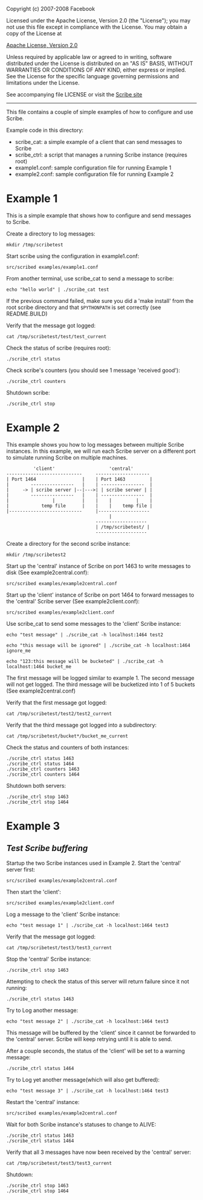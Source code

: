 Copyright (c) 2007-2008 Facebook

Licensed under the Apache License, Version 2.0 (the "License");
you may not use this file except in compliance with the License.
You may obtain a copy of the License at

[Apache License, Version 2.0](http://www.apache.org/licenses/LICENSE-2.0)

Unless required by applicable law or agreed to in writing, software
distributed under the License is distributed on an "AS IS" BASIS,
WITHOUT WARRANTIES OR CONDITIONS OF ANY KIND, either express or implied.
See the License for the specific language governing permissions and
limitations under the License.

See accompanying file LICENSE or visit the [Scribe site](http://developers.facebook.com/scribe/)

- - -

This file contains a couple of simple examples of how to configure and use
Scribe.
	
Example code in this directory:

 - scribe_cat: a simple example of a client that can send messages to Scribe
 - scribe_ctrl: a script that manages a running Scribe instance (requires root)
 - example1.conf: sample configuration file for running Example 1
 - example2.conf: sample configuration file for running Example 2

Example 1
===

This is a simple example that shows how to configure and send messages to
Scribe.

Create a directory to log messages:

	mkdir /tmp/scribetest

Start scribe using the configuration in example1.conf:

	src/scribed examples/example1.conf

From another terminal, use scribe_cat to send a message to scribe:

	echo "hello world" | ./scribe_cat test

If the previous command failed, make sure you did a 'make install' from the
root scribe directory and that `$PYTHONPATH` is set correctly (see README.BUILD)

Verify that the message got logged:

	cat /tmp/scribetest/test/test_current

Check the status of scribe (requires root):

	./scribe_ctrl status

Check scribe's counters (you should see 1 message 'received good'):

	./scribe_ctrl counters

Shutdown scribe:

	./scribe_ctrl stop


Example 2
===

This example shows you how to log messages between multiple Scribe instances.
In this example, we will run each Scribe server on a different port to simulate
running Scribe on multiple machines.

	          'client'                    'central'
	----------------------------     --------------------
	| Port 1464                 |    | Port 1463         |
	|        ----------------   |    | ----------------  |
	|     -> | scribe server |--|--->| | scribe server | |
	|        ----------------   |    | ----------------  |
	|                |          |    |    |         |    |
	|            temp file      |    |    |    temp file |
	|---------------------------     |-------------------
	                                      |
	                                 -------------------
	                                 | /tmp/scribetest/ |
	                                 -------------------


Create a directory for the second scribe instance:

	mkdir /tmp/scribetest2

Start up the 'central' instance of Scribe on port 1463 to write messages to disk
(See example2central.conf):

	src/scribed examples/example2central.conf

Start up the 'client' instance of Scribe on port 1464 to forward messages to
the 'central' Scribe server (See example2client.conf):

	src/scribed examples/example2client.conf

Use scribe_cat to send some messages to the 'client' Scribe instance:

	echo "test message" | ./scribe_cat -h localhost:1464 test2

	echo "this message will be ignored" | ./scribe_cat -h localhost:1464 ignore_me

	echo "123:this message will be bucketed" | ./scribe_cat -h localhost:1464 bucket_me

The first message will be logged similar to example 1.
The second message will not get logged.
The third message will be bucketized into 1 of 5 buckets
(See example2central.conf)

Verify that the first message got logged:

	cat /tmp/scribetest/test2/test2_current

Verify that the third message got logged into a subdirectory:

	cat /tmp/scribetest/bucket*/bucket_me_current

Check the status and counters of both instances:

	./scribe_ctrl status 1463
	./scribe_ctrl status 1464
	./scribe_ctrl counters 1463
	./scribe_ctrl counters 1464

Shutdown both servers:

	./scribe_ctrl stop 1463
	./scribe_ctrl stop 1464


Example 3
===

_Test Scribe buffering_
---

Startup the two Scribe instances used in Example 2.
Start the 'central' server first:

	src/scribed examples/example2central.conf

Then start the 'client':

	src/scribed examples/example2client.conf

Log a message to the 'client' Scribe instance:

	echo "test message 1" | ./scribe_cat -h localhost:1464 test3

Verify that the message got logged:

	cat /tmp/scribetest/test3/test3_current

Stop the 'central' Scribe instance:

	./scribe_ctrl stop 1463

Attempting to check the status of this server will return failure since it not running:

	./scribe_ctrl status 1463

Try to Log another message:

	echo "test message 2" | ./scribe_cat -h localhost:1464 test3

This message will be buffered by the 'client' since it cannot be forwarded to
the 'central' server.  Scribe will keep retrying until it is able to send.

After a couple seconds, the status of the 'client' will be set to a warning message:

	./scribe_ctrl status 1464

Try to Log yet another message(which will also get buffered):

	echo "test message 3" | ./scribe_cat -h localhost:1464 test3

Restart the 'central' instance:

	src/scribed examples/example2central.conf

Wait for both Scribe instance's statuses to change to ALIVE:

	./scribe_ctrl status 1463
	./scribe_ctrl status 1464

Verify that all 3 messages have now been received by the 'central' server:

	cat /tmp/scribetest/test3/test3_current

Shutdown:

	./scribe_ctrl stop 1463
	./scribe_ctrl stop 1464
